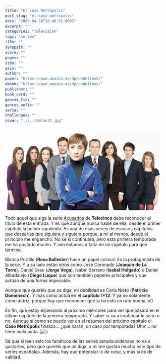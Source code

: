 ```yaml
---
title: "El caso Metrópolis"
post_slug: "el-caso-metropolis"
date: "2009-04-16T16:40:58.000Z"
excerpt: ""
categories: "television"
tags: "series"
i18n: ""
synopsis: ""
score: ""
pages: ""
isbn: ""
asin: ""
author: ""
paper: "https://www.amazon.es/dp/undefined/"
ebook: "https://www.amazon.es/dp/undefined/"
publisher: ""
book_card: ""
genres_fic: ""
genres_nofic: ""
serie: ""
challenges: ""
cover: "../../default.jpg"
---
```


![Acusados](images/acusados.jpg "Acusados")

Todo aquel que siga la serie [Acusados](http://www.telecinco.es/acusados/) de **Telecinco** debe reconocer el título de esta entrada. Y es que aunque nunca hablé de ella, desde el primer capítulo la he ido siguiendo. Es una de esas series de escasos capítulos que desearías que siguiera y siguiera porque, a mí al menos, desde el principio me enganchó. No sé si continuará, pero esta primera temporada me ha gustado mucho. Y aún estamos a falta de un capítulo para que termine.

Blanca Portillo (**Rosa Ballester**) hace un papel colosal. Es la protagonista de la serie. Y a su lado están otros como José Coronado (**Joaquín de La Torre**), Daniel Grao (**Jorge Vega**), Isabel Serrano (**Isabel Holgado**) o Daniel Albadalejo (**Diego Luque**) que son también papeles principales y que actúan de una forma impecable.

Aunque qué queréis que os diga, mi debilidad es Carla Nieto (**Patricia Domenech**). Y más como actúa en el **capítulo 1×12**. Y ya no solamente como actriz, porque hay que reconocer que la tía está un rato buena. xD

En fin, que estoy esperando al próximo miércoles para ver qué pasará en el último capítulo de la primera temporada. Y saber si va a continuar la serie o no. Aunque si como se puede ver en el resumen del próximo capítulo el **Caso Metrópolis** finaliza… ¿qué harán, un caso por temporada? Uhm… no tiene mala pinta. ![:)](http://fjp.es/wp-includes/images/smilies/icon_smile.gif)

Sé que si leen esto los fanáticos de las series estadounidenses no va a gustarles, pero qué queréis que os diga, a mí me gustan mucho este tipo de series españolas. Además, hay que potenciar lo _de casa_, y más si es de calidad.
